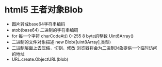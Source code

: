 # html5 王者对象Blob 

- 图片转成base64字符串编码
- atob(base64) 二进制的字符串编码
- for 每一个字符
    charCodeAt() 0-255 8 byte的整数
    Uint8Array() 
- 二进制的文件对象描述 new Blob([uint8Array],类型)
- 二进制层面上去压缩，切割，修改
浏览器将会为二进制对象提供一个临时访问的地址
- URL.create.ObjectURL(blob)  